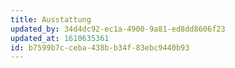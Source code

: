 ```yaml
---
title: Ausstattung
updated_by: 34d4dc92-ec1a-4900-9a81-ed8dd8606f23
updated_at: 1610635361
id: b7599b7c-ceba-438b-b34f-83ebc9440b93
---
```


